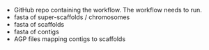 - GitHub repo containing the workflow. The workflow needs to run. 
- fasta of super-scaffolds / chromosomes
- fasta of scaffolds
- fasta of contigs
- AGP files mapping contigs to scaffolds 